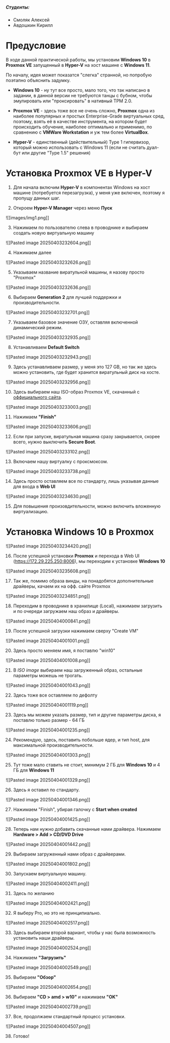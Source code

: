 ##### Студенты: 
* Смоляк Алексей
* Авдошкин Кирилл
# Предусловие

В ходе данной практической работы, мы установим **Windows 10** в **Proxmox VE** запущенный в **Hyper-V** на хост машине с **Windows 11**.

По началу, идея может показатся "слегка" странной, но попробую поэтапно объяснить задумку.

* **Windows 10** - ну тут все просто, мало того, что так написано в задании, в данной версии не требуются танцы с бубном, чтобы эмулировать или "проксировать" в нативный TPM 2.0.

* **Proxmox VE** - здесь тоже все не очень сложно, **Proxmox** одна из наиболее популярных и простых Enterprise-Grade виртуальных сред, поэтому, взять её в качестве инструмента, на котором будет происходить обучение, наиболее оптимально и применимо, по сравнению с **VMWare Workstation** и уж тем более **VirtualBox**.

* **Hyper-V** - единственный (действительный) Type 1 гипервизор, который можно использовать с Windows 11 (если не считать дуал-бут или другие "Type 1.5" решения)
# Установка Proxmox VE в Hyper-V

1. Для начала включим **Hyper-V** в компонентах Windows на хост машине (потребуется перезагрузка), у меня уже включен, поэтому я пропущу данных шаг.

2. Откроем **Hyper-V Manager** через меню **Пуск**

![[images/img1.png]]

3. Нажимаем по пользователю слева в проводнике и выбираем создать новую виртуальную машину

![[Pasted image 20250403232604.png]]

4. Нажимаем далее

![[Pasted image 20250403232626.png]]

5. Указываем название виратульной машины, я назову просто "Proxmox"

![[Pasted image 20250403232636.png]]

6. Выбираем **Generation 2** для лучшей поддержки и производительности.

![[Pasted image 20250403232701.png]]

7. Указываем базовое значение ОЗУ, оставляя включенной динамический режим.

![[Pasted image 20250403232935.png]]

8. Устанавливаем **Default Switch**

![[Pasted image 20250403232943.png]]

9. Здесь устанавливаем размер, у меня это 127 GB, но так же здесь можно установить, где будет хранится виратульный диск на хосте.

![[Pasted image 20250403232956.png]]

10. Здесь выбираем наш ISO-образ Proxmox VE, скачанный с [оффициального сайта](https://www.proxmox.com/en/downloads).

![[Pasted image 20250403233003.png]]

11. Нажимаем **"Finish"**

![[Pasted image 20250403233606.png]]

12. Если при запуске, виратульная машина сразу закрывается, скорее всего, нужно выключить **Secure Boot**.

![[Pasted image 20250403233102.png]]

13. Включаем нашу виртуалку с проксмоксом.

![[Pasted image 20250403233738.png]]

14. Здесь просто оставляем все по стандарту, лишь указывая данные для входа в **Web UI**

![[Pasted image 20250403234630.png]]

15. Для повышения произовдительности, можно включить вложенную виртуализацию.
# Установка Windows 10 в Proxmox

![[Pasted image 20250403234420.png]]

16. После успешной установки **Proxmox** и перехода в Web UI (https://172.29.225.250:8006), мы переходим к установке **Windows 10**

![[Pasted image 20250403235608.png]]

17. Так же, помимо образа винды, на понадобятся дополнительные драйверы, качаем их на офф. сайте Proxmox

![[Pasted image 20250403234851.png]]

18. Переходим в проводнике в хранилище (Local), нажимаем загрузить и по очереди загружаем наш образ и драйверы.

![[Pasted image 20250404000841.png]]

19. После успешной загрузки нажимаем сверху "Create VM"

![[Pasted image 20250404001001.png]]

20. Здесь просто меняем имя, я поставлю "win10"

![[Pasted image 20250404001008.png]]

21. В *ISO image* выбираем наш загруженный образ, остальные параметры можешь не трогать. 

![[Pasted image 20250404001043.png]]

22. Здесь тоже все оставляем по дефолту

![[Pasted image 20250404001119.png]]

23. Здесь мы можем указать размер, тип и другие параметры диска, я поставлю только размер - 64 ГБ

![[Pasted image 20250404001235.png]]

24. Рекомендую, здесь, поставить побольше ядер, и тип host, для максимальной производительности.

![[Pasted image 20250404001303.png]]

25. Тут тоже мало ставить не стоит, минимум 2 ГБ для **Windows 10** и 4 ГБ для **Windows 11**

![[Pasted image 20250404001329.png]]

26. Здесь я оставил по стандарту.

![[Pasted image 20250404001346.png]]

27. Нажимаем "Finish", убирая галочку с **Start when created**

![[Pasted image 20250404001425.png]]

28. Теперь нам нужно добавить скачанные нами драйвера. Нажимаем **Hardware > Add > CD/DVD Drive**

![[Pasted image 20250404001442.png]]

29. Выбираем загруженный нами образ с драйверами.

![[Pasted image 20250404001802.png]]

30. Запускаем виртуальную машину.

![[Pasted image 20250404002411.png]]

31. Здесь по желанию

![[Pasted image 20250404002421.png]]

32. Я выберу Pro, но это не принципиально.

![[Pasted image 20250404002517.png]]

33. Здесь выбираем второй вариант, чтобы у нас была возможность установить наши драйверы.

![[Pasted image 20250404002524.png]]

34. Нажимаем **"Загрузить"**

![[Pasted image 20250404002549.png]]

35. Выбираем **"Обзор"**

![[Pasted image 20250404002654.png]]

36. Выбираем **"CD > amd > w10"** и нажимаем **"OK"**
 
![[Pasted image 20250404002739.png]]

37. Все, продолжаем стандартный процесс установки.

![[Pasted image 20250404004507.png]]

38. Готово!